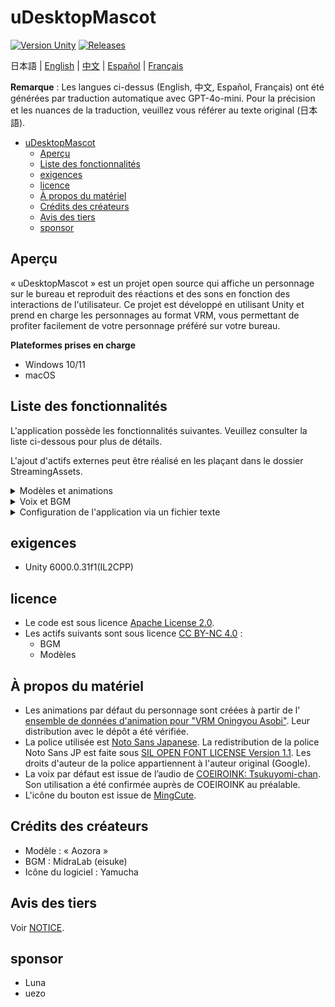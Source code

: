 # uDesktopMascot

[![Version Unity](https://img.shields.io/badge/Unity-6000.0%2B-blueviolet?logo=unity)](https://unity.com/releases/editor/archive)
[![Releases](https://img.shields.io/github/release/MidraLab/uDesktopMascot.svg)](https://github.com/MidraLab/uDesktopMascot/releases)

日本語 | [English](README_EN.md) | [中文](README_CN.md) | [Español](README_ES.md) | [Français](README_FR.md)

**Remarque** : Les langues ci-dessus (English, 中文, Español, Français) ont été générées par traduction automatique avec GPT-4o-mini. Pour la précision et les nuances de la traduction, veuillez vous référer au texte original (日本語).

<!-- TOC -->
* [uDesktopMascot](#udesktopmascot)
  * [Aperçu](#aperçu)
  * [Liste des fonctionnalités](#liste-des-fonctionnalités)
  * [exigences](#exigences)
  * [licence](#licence)
  * [À propos du matériel](#à-propos-du-matériel)
  * [Crédits des créateurs](#crédits-des-créateurs)
  * [Avis des tiers](#avis-des-tiers)
  * [sponsor](#sponsor)
<!-- TOC -->

## Aperçu

« uDesktopMascot » est un projet open source qui affiche un personnage sur le bureau et reproduit des réactions et des sons en fonction des interactions de l'utilisateur. Ce projet est développé en utilisant Unity et prend en charge les personnages au format VRM, vous permettant de profiter facilement de votre personnage préféré sur votre bureau.

**Plateformes prises en charge**
* Windows 10/11
* macOS

## Liste des fonctionnalités

L'application possède les fonctionnalités suivantes. Veuillez consulter la liste ci-dessous pour plus de détails.

L'ajout d'actifs externes peut être réalisé en les plaçant dans le dossier StreamingAssets.

<details>

<summary>Modèles et animations</summary>
* Charge et affiche les fichiers modèles placés dans StreamingAssets.
  * Prend en charge les modèles au format VRM (1.x, 0.x).
  * Prend en charge les modèles au format GLB/GLTF.

</details>

<details>

<summary>Voix et BGM</summary>
* Charge et reproduit les fichiers audio placés sous SteamingAssets/Voice/. S'il y en a plusieurs, ils seront joués aléatoirement.
  * Les sons joués lors d'un clic sont chargeés depuis les fichiers audio placés dans StreamingAssets/Voice/Click/.
* Charge et reproduit les fichiers de musique placés sous SteamingAssets/BGM/. S'il y en a plusieurs, ils seront joués aléatoirement.
* Ajout de la voix par défaut du personnage
  * La voix par défaut utilise l’audio de [COEIROINK: Tsukuyomi-chan](https://coeiroink.com/character/audio-character/tsukuyomi-chan).
  * Elle est jouée au démarrage de l'application, à la fermeture de l'application et lors des clics.

</details>

<details>

<summary>Configuration de l'application via un fichier texte</summary>
Le fichier application_settings.txt permet de modifier les paramètres de l'application.

La structure du fichier de configuration est la suivante :

```txt
[Character]
ModelPath=default.vrm
TexturePaths=test.png
Scale=3
PositionX=0
PositionY=0
PositionZ=0
RotationX=0
RotationY=0
RotationZ=0

[Sound]
VoiceVolume=1
BGMVolume=0.5
SEVolume=1

[Display]
Opacity=1
AlwaysOnTop=True

[Performance]
TargetFrameRate=60
QualityLevel=2
```

</details>

## exigences
* Unity 6000.0.31f1(IL2CPP)

## licence
* Le code est sous licence [Apache License 2.0](LICENSE).
* Les actifs suivants sont sous licence [CC BY-NC 4.0](https://creativecommons.org/licenses/by-nc/4.0/) :
  * BGM
  * Modèles

## À propos du matériel
* Les animations par défaut du personnage sont créées à partir de l' [ensemble de données d'animation pour "VRM Oningyou Asobi"](https://fumi2kick.booth.pm/items/1655686). Leur distribution avec le dépôt a été vérifiée.
* La police utilisée est [Noto Sans Japanese](https://fonts.google.com/noto/specimen/Noto+Sans+JP?lang=ja_Jpan). La redistribution de la police Noto Sans JP est faite sous [SIL OPEN FONT LICENSE Version 1.1](https://fonts.google.com/noto/specimen/Noto+Sans+JP/license?lang=ja_Jpan). Les droits d'auteur de la police appartiennent à l'auteur original (Google).
* La voix par défaut est issue de l’audio de [COEIROINK: Tsukuyomi-chan](https://coeiroink.com/character/audio-character/tsukuyomi-chan). Son utilisation a été confirmée auprès de COEIROINK au préalable.
* L'icône du bouton est issue de [MingCute](https://github.com/MidraLab/MingCute).

## Crédits des créateurs
* Modèle : « Aozora »
* BGM : MidraLab (eisuke)
* Icône du logiciel : Yamucha

## Avis des tiers

Voir [NOTICE](./NOTICE.md).

## sponsor
- Luna
- uezo